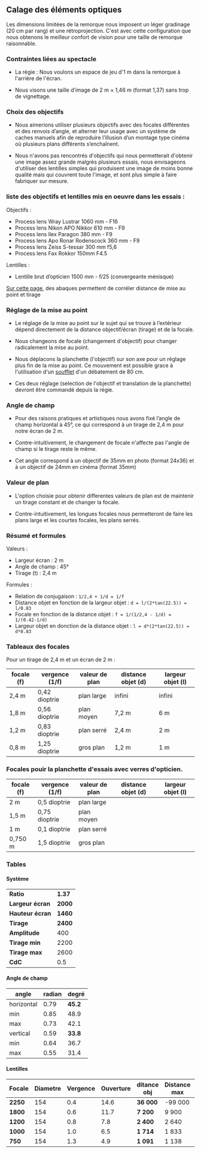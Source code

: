 
## Calage des éléments optiques

Les dimensions limitées de la remorque nous imposent un léger gradinage (20 cm par rang) et une rétroprojection. C'est avec cette configuration que nous obtenons le meilleur confort de vision pour une taille de remorque raisonnable.

### Contraintes liées au spectacle

- La régie : Nous voulons un espace de jeu d'1 m dans la remorque à l'arrière de l'écran.

- Nous visons une taille d’image de 2 m × 1,46 m (format 1,37) sans trop de vignettage.


### Choix des objectifs

- Nous aimerions utiliser plusieurs objectifs avec des focales différentes et des renvois d’angle, et alterner leur usage avec un système de caches manuels afin de reproduire l’illusion d’un montage type cinéma où plusieurs plans différents s’enchaînent.

- Nous n'avons pas rencontrés d'objectifs qui nous permetterait d'obtenir une image assez grande malgrès plusieurs essais, nous envisageons d'utiliser des lentilles simples qui produisent une image de moins bonne qualité mais qui couvrent toute l'image, et sont plus simple à faire fabriquer sur mesure.


### liste des objectifs et lentilles mis en oeuvre dans les essais :

Objectifs :

- Process lens Wray Lustrar 1060 mm - F16
- Process lens Nikon APO Nikkor 610 mm - F9
- Process lens Ilex Paragon 380 mm - F9 
- Process lens Apo Ronar Rodenscock 360 mm - F9
- Process lens Zeiss S-tessar 300 mm f5,6
- Process lens 	Fax Rokkor 150mm F4.5

Lentilles :

- Lentille brut d’opticien 1500 mm - f/25 (convergeante ménisque)

[Sur cette page](abaque.md), des abaques permettent de corréler distance de mise au point et tirage

### Réglage de la mise au point

- Le réglage de la mise au point sur le sujet qui se trouve à l’extérieur dépend directement de la distance objectif/écran (tirage) et de la focale.

- Nous changeons de focale (changement d'objectif) pour changer radicalement la mise au point.

- Nous déplacons la planchette (l'objectif) sur son axe pour un réglage plus fin de la mise au point. Ce mouvement est possible grace à l'utilisation d'un [soufflet](soufflet.md) d'un débatement de 80 cm.

- Ces deux réglage (selection de l'objectif et translation de la planchette) devront  être commandé depuis la régie.

### Angle de champ

- Pour des raisons pratiques et artistiques nous avons fixé l’angle de champ horizontal à 45°, ce qui correspond à un tirage de 2,4 m pour notre écran de 2 m.

- Contre-intuitivement, le changement de focale n'affecte pas l'angle de champ si le tirage reste le même.

- Cet angle correspond à un objectif de 35mm en photo (format 24x36) et à un objectif de 24mm en cinéma (format 35mm)

### Valeur de plan

- L'option choisie pour obtenir differentes valeurs de plan est de maintenir un tirage constant et de changer la focale.

- Contre-intuitivement, les longues focales nous permetteront de faire les plans large et les courtes focales, les plans serrés.

### Résumé et formules

Valeurs :

- Largeur écran : 2 m
- Angle de champ : 45°
- Tirage (t) : 2,4 m

Formules :
- Relation de conjugaison : `1/2,4 + 1/d = 1/f`
- Distance objet en fonction de la largeur objet : `d = l/(2*tan(22.5)) = l/0.83`
- Focale en fonction de la distance objet : `f = 1/(1/2,4 - 1/d) = 1/(0.42-1/d)`
- Largeur objet en donction de la distance objet : `l = d*(2*tan(22.5)) =  d*0.83`

### Tableaux des focales

Pour un tirage de 2,4 m et un écran de 2 m :

| focale (f) | vergence (1/f)| valeur de plan  | distance objet (d) | largeur objet (l)|
|------------|---------------|-----------------|--------------------|------------------|
| 2,4 m      | 0,42 dioptrie | plan large      | infini             | infini           |
| 1,8 m      | 0,56 dioptrie |  plan moyen     | 7,2 m              | 6 m              |
| 1,2 m      | 0,83 dioptrie |  plan serré     | 2,4 m              | 2 m              |
| 0,8 m      | 1,25 dioptrie |  gros plan      | 1,2 m              | 1 m              |


### Focales pouir la planchette d'essais avec verres d'opticien.

| focale (f) | vergence (1/f)| valeur de plan  | distance objet (d) | largeur objet (l)|
|------------|---------------|-----------------|--------------------|------------------|
| 2 m        | 0,5 dioptrie  |  plan large     |                    |                  |
| 1,5 m      | 0,75 dioptrie |  plan moyen     |                    |                  |
| 1 m        | 0,1 dioptrie  |  plan serré     |                    |                  |
| 0,750 m    | 1,5 dioptrie  |  gros plan      |                    |                  |




### Tables

#### Système

|                   |             |
|-------------------|-------------|
| **Ratio**         | **1.37**    |
| **Largeur écran** | **2000**    |
| **Hauteur écran** | **1460**    |
| **Tirage**        | **2400**    |
| **Amplitude**     | 400         |
| **Tirage min**    | 2200        |
| **Tirage max**    | 2600        |
| **CdC**           | 0.5         |

#### Angle de champ

| angle      | radian | degré    |
| ---------- | ------ | -------- |
| horizontal | 0.79   | **45.2** |
| min        | 0.85   | 48.9     |
| max        | 0.73   | 42.1     |
| vertical   | 0.59   | **33.8** |
| min        | 0.64   | 36.7     |
| max        | 0.55   | 31.4     |


#### Lentilles

| **Focale** | **Diametre** | **Vergence** | **Ouverture** | **ditance obj** | **Distance max** | **Distance min** | **H**  | **PPN** | **DPN** | **PDF**  | **Grandissement** | **Largeur objet** | **Hauteur objet** |
| ---------- | ------------ | ------------ | ------------- | --------------- | ---------------- | ---------------- | ------ | ------- | ------- | -------- | ----------------- | ----------------- | ----------------- |
| **2250**   | 154          | 0.4          | 14.6          | **36 000**      | \-99 000         | 16 714           | 693000 | 34222   | 37973   | **3750** | **0.07**          | 30 000            | 21 898            |
| **1800**   | 154          | 0.6          | 11.7          | **7 200**       | 9 900            | 5 850            | 554400 | 7108    | 7295    | **187**  | **0.33**          | 6 000             | 4 380             |
| **1200**   | 154          | 0.8          | 7.8           | **2 400**       | 2 640            | 2 229            | 369600 | 2385    | 2416    | **31**   | **1.00**          | 2 000             | 1 460             |
| **1000**   | 154          | 1.0          | 6.5           | **1 714**       | 1 833            | 1 625            | 308000 | 1705    | 1724    | **19**   | **1.40**          | 1 429             | 1 043             |
| **750**    | 154          | 1.3          | 4.9           | **1 091**       | 1 138            | 1 054            | 231000 | 1086    | 1096    | **10**   | **2.20**          | 909               | 664               |
